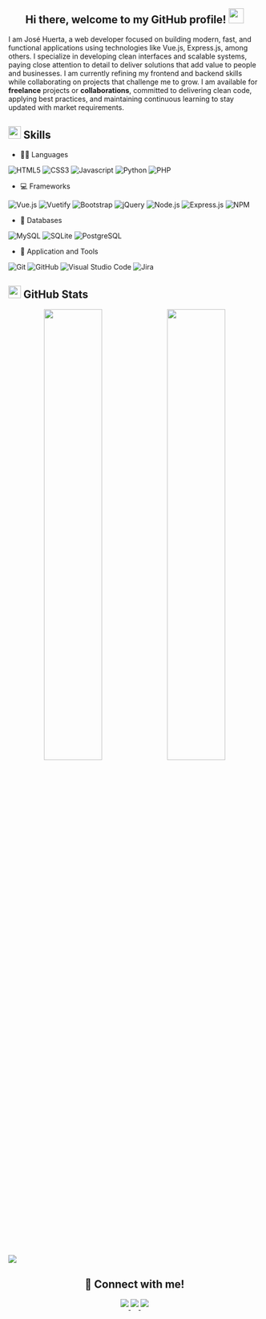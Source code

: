 <h2 align="center"> Hi there, welcome to my GitHub profile! <img src="https://github.com/abdoachhoubi/abdoachhoubi/blob/main/gifs/Hi.gif" width="30"></h2>

<p>
I am José Huerta, a web developer focused on building modern, fast, and functional applications using technologies like Vue.js, Express.js, among others. I specialize in developing clean interfaces and scalable systems, paying close attention to detail to deliver solutions that add value to people and businesses. I am currently refining my frontend and backend skills while collaborating on projects that challenge me to grow. I am available for <b>freelance</b> projects or <b>collaborations</b>, committed to delivering clean code, applying best practices, and maintaining continuous learning to stay updated with market requirements.
</p>

## <img src="https://media2.giphy.com/media/QssGEmpkyEOhBCb7e1/giphy.gif?cid=ecf05e47a0n3gi1bfqntqmob8g9aid1oyj2wr3ds3mg700bl&rid=giphy.gif" width ="25"><b> Skills</b>

- 👨‍💻 Languages

![HTML5](https://img.shields.io/badge/html5-%23E34F26.svg?style=for-the-badge&logo=html5&logoColor=white)
![CSS3](https://img.shields.io/badge/CSS3-663399?style=for-the-badge&logo=css&logoColor=white)
![Javascript](https://img.shields.io/badge/JavaScript-F7DF1E?style=for-the-badge&logo=javascript&logoColor=white)
![Python](https://img.shields.io/badge/Python-3776AB?style=for-the-badge&logo=python&logoColor=gold)
![PHP](https://img.shields.io/badge/PHP-7B7FB5?style=for-the-badge&logo=php&logoColor=black)

- 💻 Frameworks

![Vue.js](https://img.shields.io/badge/Vue-4FC08D?style=for-the-badge&logo=vue.js&logoColor=white)
![Vuetify](https://img.shields.io/badge/Vuetify-1867C0?style=for-the-badge&logo=vuetify&logoColor=white)
![Bootstrap](https://img.shields.io/badge/bootstrap%20-%23563D7C.svg?&style=for-the-badge&logo=bootstrap&logoColor=white)
![jQuery](https://img.shields.io/badge/jquery-0769AD.svg?&style=for-the-badge&logo=jquery&logoColor=white)
![Node.js](https://img.shields.io/badge/Node.js-339933?style=for-the-badge&logo=nodedotjs&logoColor=white)
![Express.js](https://img.shields.io/badge/Express.js-F7DF1E?style=for-the-badge&logo=javascript&logoColor=white)
![NPM](https://img.shields.io/badge/npm-CB3837?style=for-the-badge&logo=npm&logoColor=white)

- 💾 Databases

![MySQL](https://img.shields.io/badge/MySQL-4479A1?style=for-the-badge&logo=mysql&logoColor=white)
![SQLite](https://img.shields.io/badge/SQLite-003B57?style=for-the-badge&logo=sqlite&logoColor=white)
![PostgreSQL](https://img.shields.io/badge/PostgreSQL-4169E1?style=for-the-badge&logo=postgresql&logoColor=white)

- 🧰 Application and Tools

![Git](https://img.shields.io/badge/git-%23F05033.svg?style=for-the-badge&logo=git&logoColor=white)
![GitHub](https://img.shields.io/badge/GitHub-181717?style=for-the-badge&logo=github&logoColor=white)
![Visual Studio Code](https://img.shields.io/badge/VS_Code-007ACC?style=for-the-badge&logo=virginmedia&logoColor=white)
![Jira](https://img.shields.io/badge/Jira-0052CC?style=for-the-badge&logo=jira&logoColor=white)

## <img src="https://media.giphy.com/media/iY8CRBdQXODJSCERIr/giphy.gif" width="25"> <b>GitHub Stats</b>

<p align="center">
  <img src="https://github-readme-stats.vercel.app/api?username=josemhuertab&include_all_commits=true&count_private=true&show_icons=true&line_height=20&title_color=7A7ADB&icon_color=2234AE&text_color=D3D3D3&bg_color=0,000000,130F40" width="48%"/>
  <img src="https://github-readme-streak-stats.herokuapp.com/?user=josemhuertab&theme=blueberry" width="48%"/>
</p>

<img src="https://user-images.githubusercontent.com/73097560/115834477-dbab4500-a447-11eb-908a-139a6edaec5c.gif">

<h2 align="center">🤝 Connect with me!</h2>

<p align="center">
<a href="mailto:josem.huertab@gmail.com">
<img src="https://img.shields.io/badge/Gmail-EE3535?style=for-the-badge&logo=gmail&logoColor=white" style="margin-bottom: 5px;" />
</a>

<a href="https://www.linkedin.com/in/josemhuertab/">
<img src="https://img.shields.io/badge/linkedin-0170AD?style=for-the-badge&logo=invision&logoColor=white" style="margin-bottom: 5px;" />
</a>

<a href="https://github.com/josemhuertab">
<img src="https://img.shields.io/badge/github-000000?style=for-the-badge&logo=github&logoColor=white" style="margin-bottom: 5px;" />
</a>
</p>
